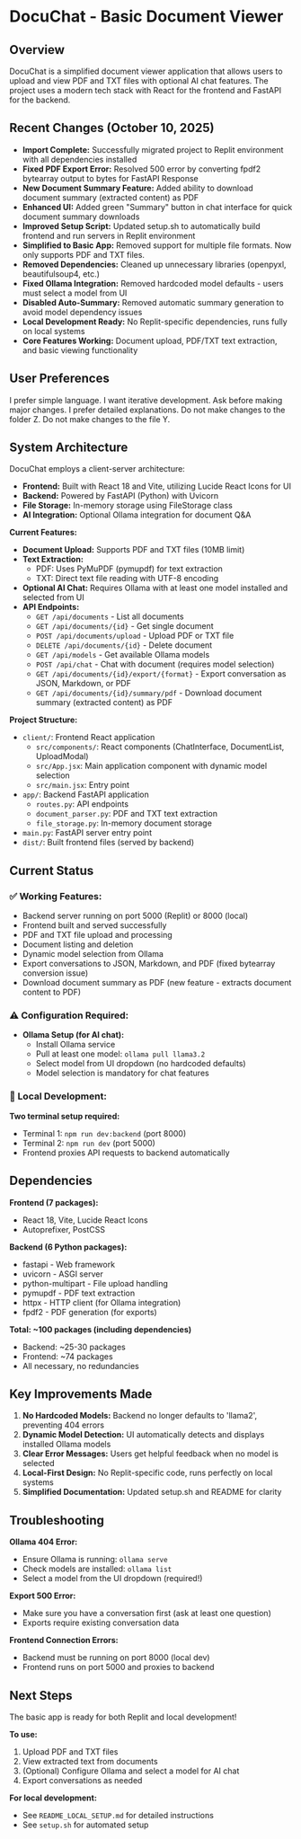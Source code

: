 # DocuChat - Basic Document Viewer

## Overview
DocuChat is a simplified document viewer application that allows users to upload and view PDF and TXT files with optional AI chat features. The project uses a modern tech stack with React for the frontend and FastAPI for the backend.

## Recent Changes (October 10, 2025)
- **Import Complete:** Successfully migrated project to Replit environment with all dependencies installed
- **Fixed PDF Export Error:** Resolved 500 error by converting fpdf2 bytearray output to bytes for FastAPI Response
- **New Document Summary Feature:** Added ability to download document summary (extracted content) as PDF
- **Enhanced UI:** Added green "Summary" button in chat interface for quick document summary downloads
- **Improved Setup Script:** Updated setup.sh to automatically build frontend and run servers in Replit environment
- **Simplified to Basic App:** Removed support for multiple file formats. Now only supports PDF and TXT files.
- **Removed Dependencies:** Cleaned up unnecessary libraries (openpyxl, beautifulsoup4, etc.)
- **Fixed Ollama Integration:** Removed hardcoded model defaults - users must select a model from UI
- **Disabled Auto-Summary:** Removed automatic summary generation to avoid model dependency issues
- **Local Development Ready:** No Replit-specific dependencies, runs fully on local systems
- **Core Features Working:** Document upload, PDF/TXT text extraction, and basic viewing functionality

## User Preferences
I prefer simple language. I want iterative development. Ask before making major changes. I prefer detailed explanations. Do not make changes to the folder Z. Do not make changes to the file Y.

## System Architecture
DocuChat employs a client-server architecture:
- **Frontend:** Built with React 18 and Vite, utilizing Lucide React Icons for UI
- **Backend:** Powered by FastAPI (Python) with Uvicorn
- **File Storage:** In-memory storage using FileStorage class
- **AI Integration:** Optional Ollama integration for document Q&A

**Current Features:**
- **Document Upload:** Supports PDF and TXT files (10MB limit)
- **Text Extraction:** 
  - PDF: Uses PyMuPDF (pymupdf) for text extraction
  - TXT: Direct text file reading with UTF-8 encoding
- **Optional AI Chat:** Requires Ollama with at least one model installed and selected from UI
- **API Endpoints:**
  - `GET /api/documents` - List all documents
  - `GET /api/documents/{id}` - Get single document
  - `POST /api/documents/upload` - Upload PDF or TXT file
  - `DELETE /api/documents/{id}` - Delete document
  - `GET /api/models` - Get available Ollama models
  - `POST /api/chat` - Chat with document (requires model selection)
  - `GET /api/documents/{id}/export/{format}` - Export conversation as JSON, Markdown, or PDF
  - `GET /api/documents/{id}/summary/pdf` - Download document summary (extracted content) as PDF

**Project Structure:**
- `client/`: Frontend React application
  - `src/components/`: React components (ChatInterface, DocumentList, UploadModal)
  - `src/App.jsx`: Main application component with dynamic model selection
  - `src/main.jsx`: Entry point
- `app/`: Backend FastAPI application
  - `routes.py`: API endpoints
  - `document_parser.py`: PDF and TXT text extraction
  - `file_storage.py`: In-memory document storage
- `main.py`: FastAPI server entry point
- `dist/`: Built frontend files (served by backend)

## Current Status

### ✅ Working Features:
- Backend server running on port 5000 (Replit) or 8000 (local)
- Frontend built and served successfully
- PDF and TXT file upload and processing
- Document listing and deletion
- Dynamic model selection from Ollama
- Export conversations to JSON, Markdown, and PDF (fixed bytearray conversion issue)
- Download document summary as PDF (new feature - extracts document content to PDF)

### ⚠️ Configuration Required:
- **Ollama Setup (for AI chat):**
  - Install Ollama service
  - Pull at least one model: `ollama pull llama3.2`
  - Select model from UI dropdown (no hardcoded defaults)
  - Model selection is mandatory for chat features

### 🔧 Local Development:
**Two terminal setup required:**
- Terminal 1: `npm run dev:backend` (port 8000)
- Terminal 2: `npm run dev` (port 5000)
- Frontend proxies API requests to backend automatically

## Dependencies

**Frontend (7 packages):**
- React 18, Vite, Lucide React Icons
- Autoprefixer, PostCSS

**Backend (6 Python packages):**
- fastapi - Web framework
- uvicorn - ASGI server
- python-multipart - File upload handling
- pymupdf - PDF text extraction
- httpx - HTTP client (for Ollama integration)
- fpdf2 - PDF generation (for exports)

**Total: ~100 packages (including dependencies)**
- Backend: ~25-30 packages
- Frontend: ~74 packages
- All necessary, no redundancies

## Key Improvements Made

1. **No Hardcoded Models:** Backend no longer defaults to 'llama2', preventing 404 errors
2. **Dynamic Model Detection:** UI automatically detects and displays installed Ollama models
3. **Clear Error Messages:** Users get helpful feedback when no model is selected
4. **Local-First Design:** No Replit-specific code, runs perfectly on local systems
5. **Simplified Documentation:** Updated setup.sh and README for clarity

## Troubleshooting

**Ollama 404 Error:**
- Ensure Ollama is running: `ollama serve`
- Check models are installed: `ollama list`
- Select a model from the UI dropdown (required!)

**Export 500 Error:**
- Make sure you have a conversation first (ask at least one question)
- Exports require existing conversation data

**Frontend Connection Errors:**
- Backend must be running on port 8000 (local dev)
- Frontend runs on port 5000 and proxies to backend

## Next Steps
The basic app is ready for both Replit and local development! 

**To use:**
1. Upload PDF and TXT files
2. View extracted text from documents
3. (Optional) Configure Ollama and select a model for AI chat
4. Export conversations as needed

**For local development:**
- See `README_LOCAL_SETUP.md` for detailed instructions
- See `setup.sh` for automated setup
